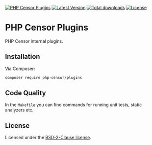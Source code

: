 [![PHP Censor Plugins](http://ci.php-censor.info/build-status/image/15?branch=master&label=PHP%20Censor%20Plugins&style=flat-square)](http://ci.php-censor.info/build-status/view/15?branch=master)
[![Latest Version](https://img.shields.io/packagist/v/php-censor/plugins.svg?label=Version&style=flat-square)](https://packagist.org/packages/php-censor/plugins)
[![Total downloads](https://img.shields.io/packagist/dt/php-censor/plugins.svg?label=Downloads&style=flat-square)](https://packagist.org/packages/php-censor/plugins)
[![License](https://img.shields.io/packagist/l/php-censor/plugins.svg?label=License&style=flat-square)](https://packagist.org/packages/php-censor/plugins)

PHP Censor Plugins
==================

PHP Censor internal plugins.

Installation
------------

Via Composer:

```bash
composer require php-censor/plugins
```

Code Quality
------------

In the `Makefile` you can find commands for running unit tests, static analyzers etc.

License
-------

Licensed under the [BSD-2-Clause license](LICENSE).
